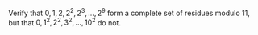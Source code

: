 Verify that $0, 1, 2, 2^2, 2^3, ..., 2^9$ form a complete set of residues modulo 11, but that $0, 1^2, 2^2, 3^2, ..., 10^2$ do not.